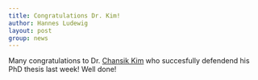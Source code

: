 ```yaml
---
title: Congratulations Dr. Kim!
author: Hannes Ludewig
layout: post
group: news
---
```


Many congratulations to Dr. <a href="/member/#Chansik+Kim">Chansik Kim</a> who succesfully defendend his PhD thesis last week! Well done!